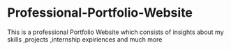 # Professional-Portfolio-Website
This is a professional Portfolio Website which consists of insights about my skills ,projects ,internship expiriences and much more
